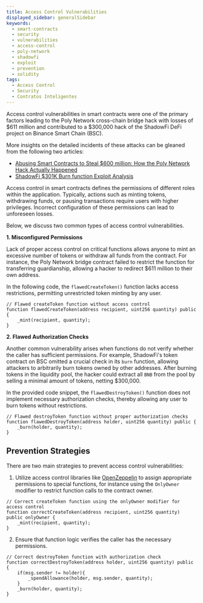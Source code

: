 ```yaml
---
title: Access Control Vulnerabilities
displayed_sidebar: generalSidebar
keywords:
  - smart-contracts
  - security
  - vulnerabilities
  - access-control
  - poly-network
  - shadowfi
  - exploit
  - prevention
  - solidity
tags:
  - Access Control
  - Security
  - Contratos Inteligentes
---
```


Access control vulnerabilities in smart contracts were one of the primary factors leading to the Poly Network cross-chain bridge hack with losses of $611 million and contributed to a $300,000 hack of the ShadowFi DeFi project on Binance Smart Chain (BSC).

More insights on the detailed incidents of these attacks can be gleaned from the following two articles:

- [Abusing Smart Contracts to Steal $600 million: How the Poly Network Hack Actually Happened](https://blog.kraken.com/product/security/abusing-smart-contracts-to-steal-600-million-how-the-poly-network-hack-actually-happened)
- [ShadowFi $301K Burn function Exploit Analysis](https://medium.com/quillhash/shadowfi-301k-burn-function-exploit-analysis-quillaudits-45a17ce04193)

Access control in smart contracts defines the permissions of different roles within the application. Typically, actions such as minting tokens, withdrawing funds, or pausing transactions require users with higher privileges. Incorrect configuration of these permissions can lead to unforeseen losses.

Below, we discuss two common types of access control vulnerabilities.

**1. Misconfigured Permissions**

Lack of proper access control on critical functions allows anyone to mint an excessive number of tokens or withdraw all funds from the contract. For instance, the Poly Network bridge contract failed to restrict the function for transferring guardianship, allowing a hacker to redirect $611 million to their own address.

In the following code, the `flawedCreateToken()` function lacks access restrictions, permitting unrestricted token minting by any user.

```solidity
// Flawed createToken function without access control
function flawedCreateToken(address recipient, uint256 quantity) public {
    _mint(recipient, quantity);
}
```

**2. Flawed Authorization Checks**

Another common vulnerability arises when functions do not verify whether the caller has sufficient permissions. For example, ShadowFi's token contract on BSC omitted a crucial check in its `burn` function, allowing attackers to arbitrarily burn tokens owned by other addresses. After burning tokens in the liquidity pool, the hacker could extract all `BNB` from the pool by selling a minimal amount of tokens, netting $300,000.

In the provided code snippet, the `flawedDestroyToken()` function does not implement necessary authorization checks, thereby allowing any user to burn tokens without restrictions.

```solidity
// Flawed destroyToken function without proper authorization checks
function flawedDestroyToken(address holder, uint256 quantity) public {
    _burn(holder, quantity);
}
```

## Prevention Strategies

There are two main strategies to prevent access control vulnerabilities:

1. Utilize access control libraries like [OpenZeppelin](https://docs.openzeppelin.com/contracts/5.x/access-control) to assign appropriate permissions to special functions, for instance using the `OnlyOwner` modifier to restrict function calls to the contract owner.

```solidity
// Correct createToken function using the onlyOwner modifier for access control
function correctCreateToken(address recipient, uint256 quantity) public onlyOwner {
    _mint(recipient, quantity);
}
```

2. Ensure that function logic verifies the caller has the necessary permissions.

```solidity
// Correct destroyToken function with authorization check
function correctDestroyToken(address holder, uint256 quantity) public {
    if(msg.sender != holder){
        _spendAllowance(holder, msg.sender, quantity);
    }
    _burn(holder, quantity);
}
```
